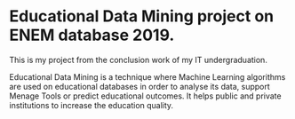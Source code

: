 # Educational Data Mining project on ENEM database 2019.

This is my project from the conclusion work of my IT undergraduation.

Educational Data Mining is a technique where Machine Learning algorithms are used on educational databases in order to analyse its data, support Menage Tools or predict educational outcomes. It helps public and private institutions to increase the education quality.
